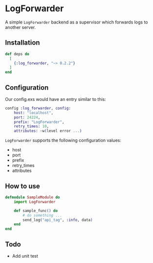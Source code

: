   LogForwarder
=================

A simple `LogForwarder` backend as a supervisor which forwards logs to another server.

## Installation

```elixir
def deps do
  [
    {:log_forwarder, "~> 0.2.2"}
  ]
end
```

## Configuration

Our config.exs would have an entry similar to this:

```elixir
config :log_forwarder, config:
    host: "localhost",
    port: 24224,
    prefix: "LogForwarder",
    retry_times: 10,
    attributes: ~w(level error ...)
```

`LogForwarder` supports the following configuration values:

* host
* port
* prefix
* retry_times
* attributes

## How to use

```elixir
defmodule SampleModule do
    import LogForwarder

    def sample_func() do
        # do something ...
        send_log("api_tag", :info, data)
    end
end

```

## Todo
- Add unit test
